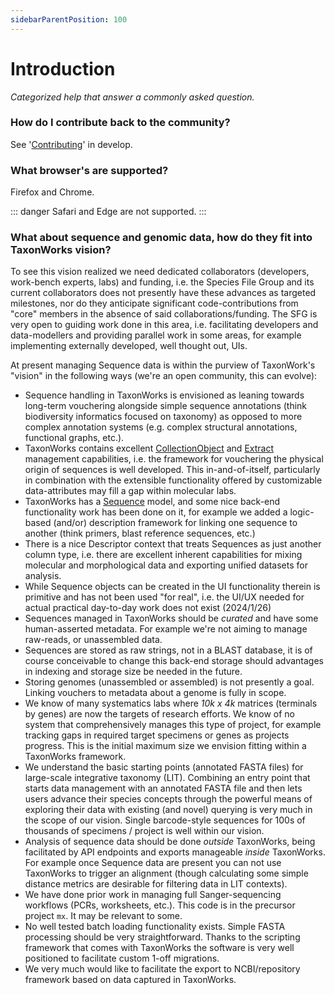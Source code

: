 ```yaml
---
sidebarParentPosition: 100
---
```


# Introduction

_Categorized help that answer a commonly asked question._

### How do I contribute back to the community?
See '[Contributing](/develop/Contributing)' in develop.

### What browser's are supported?

Firefox and Chrome. 

::: danger
Safari and Edge are not supported.
::: 

### What about sequence and genomic data, how do they fit into TaxonWorks vision? 

To see this vision realized we need dedicated collaborators (developers, work-bench experts, labs) and funding, i.e. the Species File Group and its current collaborators does not presently have these advances as targeted milestones, nor do they anticipate significant code-contributions from "core" members in the absence of said collaborations/funding. The SFG is very open to guiding work done in this area, i.e. facilitating developers and data-modellers and providing parallel work in some areas, for example implementing externally developed, well thought out, UIs.

At present managing Sequence data is within the purview of TaxonWork's "vision" in the following ways (we're an open community, this can evolve):
* Sequence handling in TaxonWorks is envisioned as leaning towards long-term vouchering alongside simple sequence annotations (think biodiversity informatics focused on taxonomy) as opposed to more complex annotation systems (e.g. complex structural annotations, functional graphs, etc.).
* TaxonWorks contains excellent [CollectionObject](/develop/Data/models#sequence) and [Extract](/develop/Data/models#extract) management capabilities, i.e. the framework for vouchering the physical origin of sequences is well developed. This in-and-of-itself, particularly in combination with the extensible functionality offered by customizable data-attributes may fill a gap within molecular labs.
* TaxonWorks has a [Sequence](/develop/Data/models#sequence) model, and some nice back-end functionality work has been done on it, for example we added a logic-based (and/or) description framework for linking one sequence to another (think primers, blast reference sequences, etc.)
* There is a nice Descriptor context that treats Sequences as just another column type, i.e. there are excellent inherent capabilities for mixing molecular and morphological data and exporting unified datasets for analysis.
* While Sequence objects can be created in the UI functionality therein is primitive and has not been used "for real", i.e. the UI/UX needed for actual practical day-to-day work does not exist (2024/1/26)
* Sequences managed in TaxonWorks should be _curated_ and have some human-asserted metadata. For example we're not aiming to manage raw-reads, or unassembled data.
* Sequences are stored as raw strings, not in a BLAST database, it is of course conceivable to change this back-end storage should advantages in indexing and storage size be needed in the future.
* Storing genomes (unassembled or assembled) is not presently a goal. Linking vouchers to metadata about a genome is fully in scope.
* We know of many systematics labs where *10k x 4k* matrices (terminals by genes) are now the targets of research efforts. We know of no system that comprehensively manages this type of project, for example tracking gaps in required target specimens or genes as projects progress. This is the initial maximum size we envision fitting within a TaxonWorks framework.
* We understand the basic starting points (annotated FASTA files) for large-scale integrative taxonomy (LIT). Combining an entry point that starts data management with an annotated FASTA file and then lets users advance their species concepts through the powerful means of exploring their data with existing (and novel) querying is very much in the scope of our vision. Single barcode-style sequences for 100s of thousands of specimens / project is well within our vision.
* Analysis of sequence data should be done _outside_ TaxonWorks, being facilitated by API endpoints and exports manageable _inside_ TaxonWorks.  For example once Sequence data are present you can not use TaxonWorks to trigger an alignment (though calculating some simple distance metrics are desirable for filtering data in LIT contexts). 
* We have done prior work in managing full Sanger-sequencing workflows (PCRs, worksheets, etc.). This code is in the precursor project `mx`.  It may be relevant to some.
* No well tested batch loading functionality exists. Simple FASTA processing should be very straightforward.  Thanks to the scripting framework that comes with TaxonWorks the software is very well positioned to facilitate custom 1-off migrations.
* We very much would like to facilitate the export to NCBI/repository framework based on data captured in TaxonWorks. 

